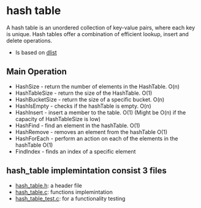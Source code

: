 # hash table

A hash table is an unordered collection of key-value pairs, where each key is unique.
Hash tables offer a combination of efficient lookup, insert and delete operations.

* Is based on [dlist](https://github.com/itay-adi/DataStructures/tree/main/dlist)

## Main Operation
* HashSize - return the number of elements in the HashTable. O(n)
* HashTableSize - return the size of the HashTable. O(1)
* HashBucketSize - return the size of a specific bucket. O(n)
* HashIsEmpty - checks if the hashTable is empty. O(n)
* HashInsert - insert a member to the table. O(1) (Might be O(n) if the capacity of HashTableSize is low)
* HashFind - find an element in the hashTable. O(1)
* HashRemove - removes an element from the hashTable O(1)
* HashForEach - perform an action on each of the elements in the hashTable O(1)
* FindIndex - finds an index of a specific element

## hash_table implemintation consist 3 files
* [hash_table.h](https://github.com/itay-adi/DataStructures/blob/main/hash_table/hash_table.h): a header file
* [hash_table.c](https://github.com/itay-adi/DataStructures/blob/main/hash_table/hash_table.c): functions implemintation
* [hash_table_test.c](https://github.com/itay-adi/DataStructures/blob/main/hash_table/hash_table_test.h): for a functionality testing
